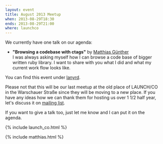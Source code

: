 ```yaml
---
layout: event
title: August 2013 Meetup
when: 2013-08-29T18:30
ends: 2013-08-29T21:00
where: launchco
---
```


We currently have one talk on our agenda:


<ul>
  <li>
    <strong>"Browsing a codebase with ctags"</strong> by <a href="https://twitter.com/wikimatze">Matthias Günther</a>
    <br>
    I was always asking myself how I can browse a code base of bigger written ruby library. I want to share with you
    what I did and what my current work flow looks like.
  </li>
</ul>


You can find this event under [lanyrd](http://lanyrd.com/cqtfq).


Please not that this will be our last meetup at the old place of LAUNCH/CO in the Warschauer Straße since they will be
moving to a new place. If you have any ideas how we can thank them for hosting us over 1 1/2 half year, let's discuss it
on [mailing list](https://groups.google.com/group/vimberlin/).


If you want to give a talk too, just let me know and I can put it on the agenda.

{% include launch_co.html %}

{% include matthias.html %}

